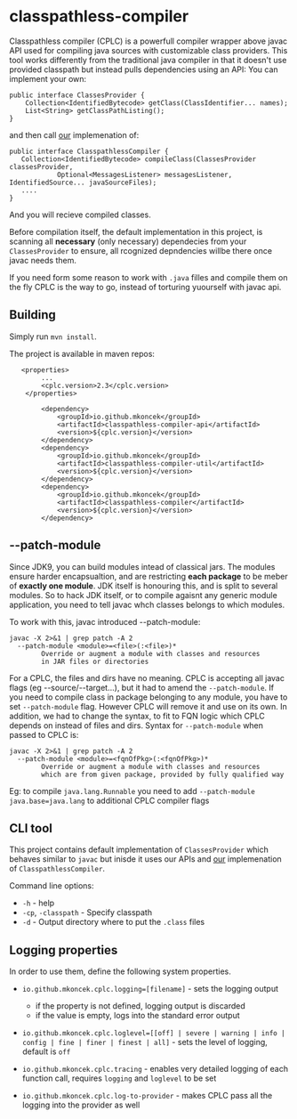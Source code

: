 # classpathless-compiler

Classpathless compiler (CPLC) is a powerfull compiler wrapper above javac API used for compiling java
sources with customizable class providers. This tool works differently from the traditional java compiler
in that it doesn't use provided classpath but instead pulls dependencies using an API:
You can implement your own:
```
public interface ClassesProvider {
    Collection<IdentifiedBytecode> getClass(ClassIdentifier... names);
    List<String> getClassPathListing();
}
```
and then call [our](https://github.com/mkoncek/classpathless-compiler/blob/master/impl/src/main/java/io/github/mkoncek/classpathless/impl/CompilerJavac.java) implemenation of:
```
public interface ClasspathlessCompiler {
   Collection<IdentifiedBytecode> compileClass(ClassesProvider classesProvider,
            Optional<MessagesListener> messagesListener, IdentifiedSource... javaSourceFiles);
   ....
}
```
And you will recieve compiled classes.

Before compilation itself, the default implementation in this project, is scanning all **necessary** (only necessary) dependecies from your
`ClassesProvider` to ensure, all rcognized depndencies willbe there once javac needs them.

If you need form some reason to work with `.java` filles and compile them on the fly CPLC is the way to go, instead of torturing yuourself with javac api.

## Building

Simply run `mvn install`.

The project is available in maven repos:
```
   <properties>
        ...
        <cplc.version>2.3</cplc.version>
    </properties>

        <dependency>
            <groupId>io.github.mkoncek</groupId>
            <artifactId>classpathless-compiler-api</artifactId>
            <version>${cplc.version}</version>
        </dependency>
        <dependency>
            <groupId>io.github.mkoncek</groupId>
            <artifactId>classpathless-compiler-util</artifactId>
            <version>${cplc.version}</version>
        </dependency>
        <dependency>
            <groupId>io.github.mkoncek</groupId>
            <artifactId>classpathless-compiler</artifactId>
            <version>${cplc.version}</version>
        </dependency>
```

## --patch-module

Since JDK9, you can build modules intead of classical jars. The modules ensure harder encapsualtion, and are restricting **each package** to be meber of **exactly one module**.
JDK itself is honouring this, and is split to several modules. So to hack JDK itself, or to compile agaisnt any generic module application, you need to tell javac whch classes belongs to which modules.

To work with this, javac introduced --patch-module:
```
javac -X 2>&1 | grep patch -A 2
  --patch-module <module>=<file>(:<file>)*
        Override or augment a module with classes and resources
        in JAR files or directories
```
For a CPLC, the files and dirs have no meaning. CPLC is accepting all javac flags (eg --source/--target...), but it had to amend the `--patch-module`.
If you need to compile class in package belonging to any module, you have to set `--patch-module` flag. However CPLC will remove it and use on its own.
In addition, we had to change the syntax, to fit to FQN logic which CPLC depends on instead of files and dirs. Syntax for `--patch-module` when passed to CPLC is:

```
javac -X 2>&1 | grep patch -A 2
  --patch-module <module>=<fqnOfPkg>(:<fqnOfPkg>)*
        Override or augment a module with classes and resources
        which are from given package, provided by fully qualified way
```
Eg: to compile `java.lang.Runnable` you need to add `--patch-module java.base=java.lang` to additional CPLC compiler flags
## CLI tool

This project contains default implementation of `ClassesProvider` which behaves similar to `javac` but inisde it uses our APIs and [our](https://github.com/mkoncek/classpathless-compiler/blob/master/impl/src/main/java/io/github/mkoncek/classpathless/impl/CompilerJavac.java) implemenation of `ClasspathlessCompiler`.

Command line options:

* `-h` - help
* `-cp`, `-classpath` - Specify classpath
* `-d` - Output directory where to put the `.class` files

## Logging properties

In order to use them, define the following system properties.

* `io.github.mkoncek.cplc.logging=[filename]` - sets the logging output
  * if the property is not defined, logging output is discarded
  * if the value is empty, logs into the standard error output

* `io.github.mkoncek.cplc.loglevel=[[off] | severe | warning | info | config | fine | finer | finest | all]` -
sets the level of logging, default is `off`

* `io.github.mkoncek.cplc.tracing` - enables very detailed logging of each
function call, requires `logging` and `loglevel` to be set

* `io.github.mkoncek.cplc.log-to-provider` - makes CPLC pass all the logging
into the provider as well
